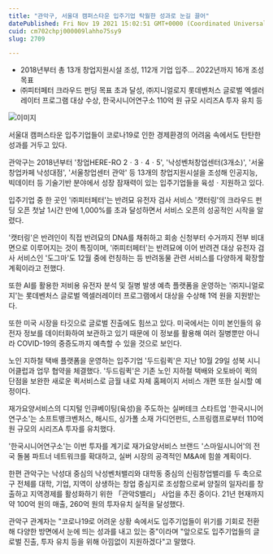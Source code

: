 ```yaml
---
title: "관악구, 서울대 캠퍼스타운 입주기업 탁월한 성과로 눈길 끌어"
datePublished: Fri Nov 19 2021 15:02:51 GMT+0000 (Coordinated Universal Time)
cuid: cm702chpj000009lahho75sy9
slug: 2709

---
```



- 2018년부터 총 13개 창업지원시설 조성, 112개 기업 입주… 2022년까지 16개 조성 목표
- ㈜피터페터 크라우드 펀딩 목표 초과 달성, ㈜지니얼로지 롯데벤처스 글로벌 엑셀러레이터 프로그램 대상 수상, 한국시니어연구소 110억 원 규모 시리즈A 투자 유치 등

![이미지](https://cdn.hashnode.com/res/hashnode/image/upload/v1739253027348/52c3faac-ca92-4fc0-91ec-0379f748a292.jpeg)

서울대 캠퍼스타운 입주기업들이 코로나19로 인한 경제환경의 어려움 속에서도 탄탄한 성과를 거두고 있다.

관악구는 2018년부터 '창업HERE-RO 2ㆍ3ㆍ4ㆍ5', '낙성벤처창업센터(3개소)', '서울창업카페 낙성대점', '서울창업센터 관악' 등 13개의 창업지원시설을 조성해 인공지능, 빅데이터 등 기술기반 분야에서 성장 잠재력이 있는 입주기업들을 육성ㆍ지원하고 있다.

입주기업 중 한 곳인 '㈜피터페터'는 반려묘 유전자 검사 서비스 '캣터링'의 크라우드 펀딩 오픈 첫날 1시간 만에 1,000%를 초과 달성하면서 서비스 오픈의 성공적인 시작을 알렸다.

'캣터링'은 반려인이 직접 반려묘의 DNA를 채취하고 회송 신청부터 수거까지 전부 비대면으로 이루어지는 것이 특징이며, '㈜피터페터'는 반려묘에 이어 반려견 대상 유전자 검사 서비스인 '도그마'도 12월 중에 런칭하는 등 반려동물 관련 서비스를 다양하게 확장할 계획이라고 전했다.

또한 AI를 활용한 저비용 유전자 분석 및 질병 발생 예측 플랫폼을 운영하는 '㈜지니얼로지'는 롯데벤처스 글로벌 엑셀러레이터 프로그램에서 대상을 수상해 1억 원을 지원받는다.

또한 미국 시장을 타깃으로 글로벌 진출에도 힘쓰고 있다. 미국에서는 이미 본인들의 유전자 정보를 데이터화하여 보관하고 있기 때문에 이 정보를 활용해 여러 질병뿐만 아니라 COVID-19의 중증도까지 예측할 수 있을 것으로 보인다.

노인 지하철 택배 플랫폼을 운영하는 입주기업 '두드림퀵'은 지난 10월 29일 성북 시니어클럽과 업무 협약을 체결했다. '두드림퀵'은 기존 노인 지하철 택배와 오토바이 퀵의 단점을 보완한 새로운 퀵서비스로 금월 내로 자체 홈페이지 서비스 개편 또한 실시할 예정이다.

재가요양서비스의 디지털 인큐베이팅(육성)을 주도하는 실버테크 스타트업 '한국시니어연구소'는 소프트뱅크벤처스, 해시드, 싱가폴 소재 가디언펀드, 스프링캠프로부터 110억 원 규모의 시리즈A 투자를 유치했다.

'한국시니어연구소'는 이번 투자를 계기로 재가요양서비스 브랜드 '스마일시니어'의 전국 돌봄 파트너 네트워크를 확대하고, 실버 시장의 공격적인 M&A에 힘쓸 계획이다.

한편 관악구는 낙성대 중심의 낙성벤처밸리와 대학동 중심의 신림창업밸리를 두 축으로 구 전체를 대학, 기업, 지역이 상생하는 창업 중심지로 조성함으로써 양질의 일자리를 창출하고 지역경제를 활성화하기 위한 「관악S밸리」 사업을 추진 중이다. 21년 현재까지 약 100억 원의 매출, 260억 원의 투자유치 실적을 달성했다.

관악구 관계자는 "코로나19로 어려운 상황 속에서도 입주기업들이 위기를 기회로 전환해 다양한 방면에서 눈에 띄는 성과를 내고 있는 중"이라며 "앞으로도 입주기업들의 글로벌 진출, 투자 유치 등을 위해 아낌없이 지원하겠다"고 말했다.